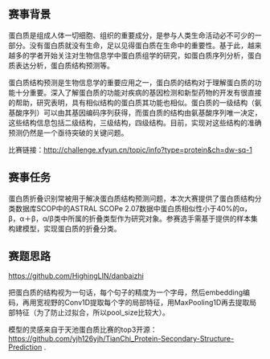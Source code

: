 ## 赛事背景
蛋白质是组成人体一切细胞、组织的重要成分，是参与人类生命活动必不可少的一部分。没有蛋白质就没有生命，足以见得蛋白质在生命中的重要性。基于此，越来越多的学者开始关注对生物信息学中蛋白质组学的研究，如蛋白质序列分析，蛋白质表达分析，蛋白质结构预测等。

蛋白质结构预测是生物信息学的重要应用之一，蛋白质的结构对于理解蛋白质的功能十分重要。深入了解蛋白质的功能对疾病的基因检测和新型药物的开发有很直接的帮助，研究表明，具有相似结构的蛋白质其功能也相似。蛋白质的一级结构（氨基酸序列）可以由其基因编码序列获得，而蛋白质的结构由氨基酸序列唯一决定，这些结构信息包括二级结构，三级结构，四级结构。目前，实现对这些结构的准确预测仍然是一个亟待突破的关键问题。

比赛链接：http://challenge.xfyun.cn/topic/info?type=protein&ch=dw-sq-1

## 赛事任务
蛋白质折叠识别常被用于解决蛋白质结构预测问题，本次大赛提供了蛋白质结构分类数据库SCOP中的ASTRAL SCOPe 2.07数据中蛋白质相似性小于40%的α，β，α＋β，α/β类中所属的折叠类型作为研究对象。参赛选手需基于提供的样本集构建模型，实现蛋白质的折叠分类。


## 赛题思路

https://github.com/HighingLIN/danbaizhi

把蛋白质的结构视为一句话，每个句子的精度为一个字母，然后embedding编码，再用宽视野的Conv1D提取每个字的局部特征，用MaxPooling1D再去提取局部特征（为了防止过拟合，所以pool_size比较大）。

模型的灵感来自于天池蛋白质比赛的top3开源：https://github.com/yjh126yjh/TianChi_Protein-Secondary-Structure-Prediction .